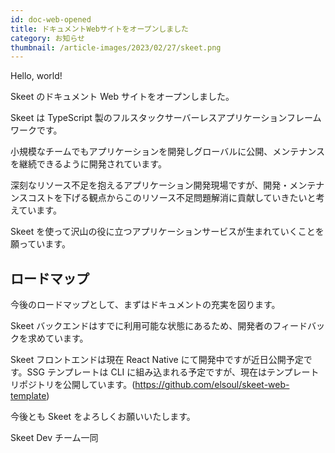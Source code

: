 ```yaml
---
id: doc-web-opened
title: ドキュメントWebサイトをオープンしました
category: お知らせ
thumbnail: /article-images/2023/02/27/skeet.png
---
```


Hello, world!

Skeet のドキュメント Web サイトをオープンしました。

Skeet は TypeScript 製のフルスタックサーバーレスアプリケーションフレームワークです。

小規模なチームでもアプリケーションを開発しグローバルに公開、メンテナンスを継続できるように開発されています。

深刻なリソース不足を抱えるアプリケーション開発現場ですが、開発・メンテナンスコストを下げる観点からこのリソース不足問題解消に貢献していきたいと考えています。

Skeet を使って沢山の役に立つアプリケーションサービスが生まれていくことを願っています。

## ロードマップ

今後のロードマップとして、まずはドキュメントの充実を図ります。

Skeet バックエンドはすでに利用可能な状態にあるため、開発者のフィードバックを求めています。

Skeet フロントエンドは現在 React Native にて開発中ですが近日公開予定です。SSG テンプレートは CLI に組み込まれる予定ですが、現在はテンプレートリポジトリを公開しています。(https://github.com/elsoul/skeet-web-template)

今後とも Skeet をよろしくお願いいたします。

Skeet Dev チーム一同

